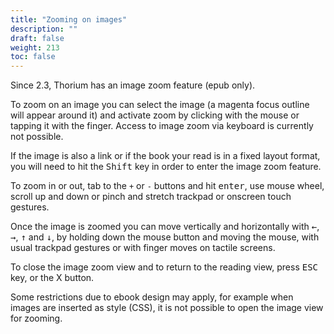 ```yaml
---
title: "Zooming on images"
description: ""
draft: false
weight: 213
toc: false
---
```

Since 2.3, Thorium has an image zoom feature (epub only).

To zoom on an image you can select the image (a magenta focus outline will appear around it) and activate zoom by clicking with the mouse or tapping it with the finger. Access to image zoom via keyboard is currently not possible.

If the image is also a link or if the book your read is in a fixed layout format, you will need to hit the <kbd>Shift</kbd> key in order to enter the image zoom feature.

To zoom in or out, tab to the `+` or `-` buttons and hit <kbd>enter</kbd>, use mouse wheel, scroll up and down or pinch and stretch trackpad or onscreen touch gestures.

Once the image is zoomed you can move vertically and horizontally with <kbd>&larr;</kbd>, <kbd>&rarr;</kbd>, <kbd>&uarr;</kbd> and <kbd>&darr;</kbd>, by holding down the mouse button and moving the mouse, with usual trackpad gestures or with finger moves on tactile screens.

To close the image zoom view and to return to the reading view, press <kbd>ESC</kbd> key, or the X button.

Some restrictions due to ebook design may apply, for example when images are inserted as style (CSS), it is not possible to open the image view for zooming.
